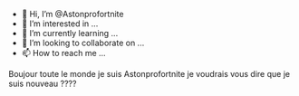 - 👋 Hi, I’m @Astonprofortnite
- 👀 I’m interested in ...
- 🌱 I’m currently learning ...
- 💞️ I’m looking to collaborate on ...
- 📫 How to reach me ...

<!---
Astonprofortnite/Astonprofortnite is a ✨ special ✨ repository because its `README.md` (this file) appears on your GitHub profile.
You can click the Preview link to take a look at your changes.
--->
Boujour toute le monde je suis Astonprofortnite je voudrais vous dire que je suis nouveau ????
